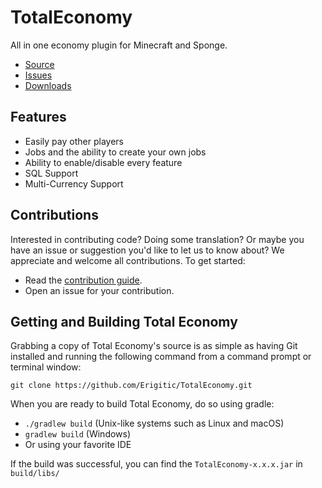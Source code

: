 # TotalEconomy

All in one economy plugin for Minecraft and Sponge.

+ [Source](https://github.com/Erigitic/TotalEconomy)
+ [Issues](https://github.com/Erigitic/TotalEconomy/issues)
+ [Downloads](https://ore.spongepowered.org/Erigitic/Total-Economy/versions)

## Features

+ Easily pay other players
+ Jobs and the ability to create your own jobs
+ Ability to enable/disable every feature
+ SQL Support
+ Multi-Currency Support

## Contributions
Interested in contributing code? Doing some translation? Or maybe you have an issue or suggestion you'd like to let us to know about? We appreciate and welcome all contributions. To get started:

+ Read the [contribution guide](https://github.com/Erigitic/TotalEconomy/blob/develop/CONTRIBUTING.md).
+ Open an issue for your contribution.

## Getting and Building Total Economy
Grabbing a copy of Total Economy's source is as simple as having Git installed and running the following command from a command prompt or terminal window:

`git clone https://github.com/Erigitic/TotalEconomy.git`

When you are ready to build Total Economy, do so using gradle:

+ `./gradlew build` (Unix-like systems such as Linux and macOS)
+ `gradlew build` (Windows)
+ Or using your favorite IDE

If the build was successful, you can find the `TotalEconomy-x.x.x.jar` in `build/libs/`
